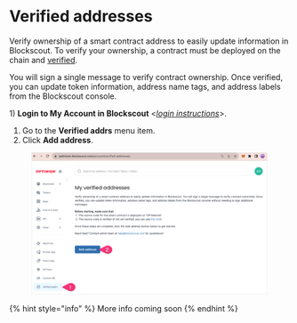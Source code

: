 # Verified addresses

Verify ownership of a smart contract address to easily update information in Blockscout. To verify your ownership, a contract must be deployed on the chain and [verified](../../../devs/verification/).

You will sign a single message to verify contract ownership. Once verified, you can update token information, address name tags, and address labels from the Blockscout console.

1\) **Login to My Account in Blockscout** <[_login instructions_](../)>.

1. Go to the **Verified addrs** menu item.
2. Click **Add address**.

<figure><img src="../../../.gitbook/assets/verify-address-1.png" alt=""><figcaption></figcaption></figure>

{% hint style="info" %}
More info coming soon
{% endhint %}
